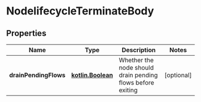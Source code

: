 # NodelifecycleTerminateBody

## Properties
Name | Type | Description | Notes
------------ | ------------- | ------------- | -------------
**drainPendingFlows** | [**kotlin.Boolean**](.md) | Whether the node should drain pending flows before exiting |  [optional]
